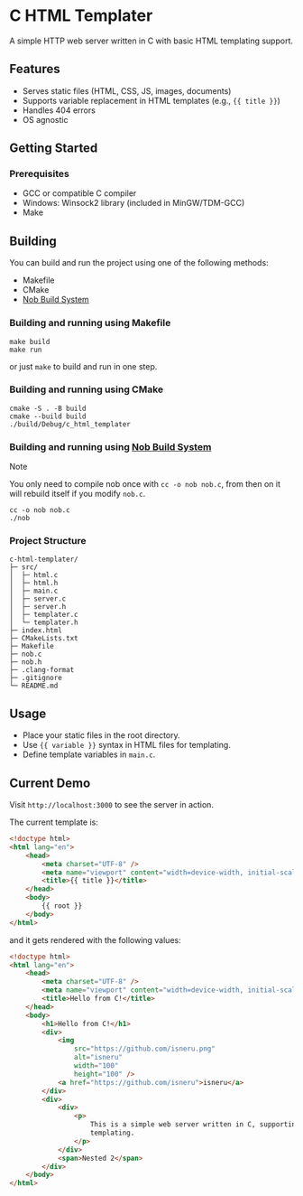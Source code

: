 # C HTML Templater

A simple HTTP web server written in C with basic HTML templating support.

## Features

- Serves static files (HTML, CSS, JS, images, documents)
- Supports variable replacement in HTML templates (e.g., `{{ title }}`)
- Handles 404 errors
- OS agnostic

## Getting Started

### Prerequisites

- GCC or compatible C compiler
- Windows: Winsock2 library (included in MinGW/TDM-GCC)
- Make

## Building

You can build and run the project using one of the following methods:

- Makefile
- CMake
- [Nob Build System](https://github.com/tsoding/nob.h)

### Building and running using Makefile

```
make build
make run
```

or just `make` to build and run in one step.

### Building and running using CMake

```
cmake -S . -B build
cmake --build build
./build/Debug/c_html_templater
```

### Building and running using [Nob Build System](https://github.com/tsoding/nob.h)

> [!NOTE]  
> You only need to compile nob once with `cc -o nob nob.c`, from then on it will rebuild itself if you modify `nob.c`.

```
cc -o nob nob.c
./nob
```

### Project Structure

```
c-html-templater/
├─ src/
│  ├─ html.c
│  ├─ html.h
│  ├─ main.c
│  ├─ server.c
│  ├─ server.h
│  ├─ templater.c
│  └─ templater.h
├─ index.html
├─ CMakeLists.txt
├─ Makefile
├─ nob.c
├─ nob.h
├─ .clang-format
├─ .gitignore
└─ README.md
```

## Usage

- Place your static files in the root directory.
- Use `{{ variable }}` syntax in HTML files for templating.
- Define template variables in `main.c`.

## Current Demo

Visit `http://localhost:3000` to see the server in action.

The current template is:

```html
<!doctype html>
<html lang="en">
	<head>
		<meta charset="UTF-8" />
		<meta name="viewport" content="width=device-width, initial-scale=1.0" />
		<title>{{ title }}</title>
	</head>
	<body>
		{{ root }}
	</body>
</html>
```

and it gets rendered with the following values:

```html
<!doctype html>
<html lang="en">
	<head>
		<meta charset="UTF-8" />
		<meta name="viewport" content="width=device-width, initial-scale=1.0" />
		<title>Hello from C!</title>
	</head>
	<body>
		<h1>Hello from C!</h1>
		<div>
			<img
				src="https://github.com/isneru.png"
				alt="isneru"
				width="100"
				height="100" />
			<a href="https://github.com/isneru">isneru</a>
		</div>
		<div>
			<div>
				<p>
					This is a simple web server written in C, supporting basic HTML
					templating.
				</p>
			</div>
			<span>Nested 2</span>
		</div>
	</body>
</html>
```

